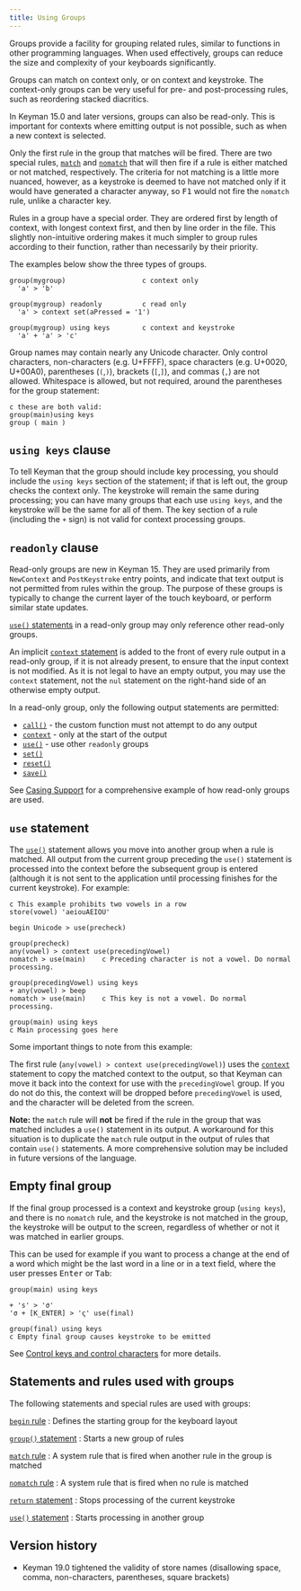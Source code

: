 ```yaml
---
title: Using Groups
---
```


Groups provide a facility for grouping related rules, similar to functions in
other programming languages. When used effectively, groups can reduce the size
and complexity of your keyboards significantly.

Groups can match on context only, or on context and keystroke. The context-only
groups can be very useful for pre- and post-processing rules, such as reordering
stacked diacritics.

In Keyman 15.0 and later versions, groups can also be read-only. This is
important for contexts where emitting output is not possible, such as when a
new context is selected.

Only the first rule in the group that matches will be fired. There are two
special rules, [`match`](../reference/match) and
[`nomatch`](../reference/nomatch) that will then fire if a rule is either
matched or not matched, respectively. The criteria for not matching is a little
more nuanced, however, as a keystroke is deemed to have not matched only if it
would have generated a character anyway, so <kbd>F1</kbd> would not fire the
`nomatch` rule, unlike a character key.

Rules in a group have a special order. They are ordered first by length of
context, with longest context first, and then by line order in the file. This
slightly non-intuitive ordering makes it much simpler to group rules according
to their function, rather than necessarily by their priority.

The examples below show the three types of groups.

```
group(mygroup)                   c context only
  'a' > 'b'

group(mygroup) readonly          c read only
  'a' > context set(aPressed = '1')

group(mygroup) using keys        c context and keystroke
  'a' + 'a' > 'c'
```

Group names may contain nearly any Unicode character. Only control characters,
non-characters (e.g. U+FFFF), space characters (e.g. U+0020, U+00A0),
parentheses (`(`,`)`), brackets (`[`,`]`), and commas (`,`) are not allowed.
Whitespace is allowed, but not required, around the parentheses for the group
statement:

```
c these are both valid:
group(main)using keys
group ( main )
```

## `using keys` clause

To tell Keyman that the group should include key processing, you should include
the `using keys` section of the statement; if that is left out, the group checks
the context only. The keystroke will remain the same during processing; you can
have many groups that each use `using keys`, and the keystroke will be the same
for all of them. The key section of a rule (including the `+` sign) is not valid
for context processing groups.

## `readonly` clause

Read-only groups are new in Keyman 15. They are used primarily from `NewContext`
and `PostKeystroke` entry points, and indicate that text output is not permitted
from rules within the group. The purpose of these groups is typically to change
the current layer of the touch keyboard, or perform similar state updates.

[`use()` statements](../reference/use) in a read-only group may only reference
other read-only groups.

An implicit [`context` statement](../reference/context) is added to the front of
every rule output in a read-only group, if it is not already present, to ensure
that the input context is not modified. As it is not legal to have an empty
output, you may use the `context` statement, not the `nul` statement on the
right-hand side of an otherwise empty output.

In a read-only group, only the following output statements are permitted:

* [`call()`](../reference/call) - the custom function must not attempt to do any
  output
* [`context`](../reference/context) - only at the start of the output
* [`use()`](../reference/use) - use other `readonly` groups
* [`set()`](../reference/set)
* [`reset()`](../reference/reset)
* [`save()`](../reference/save)

See [Casing Support](casing-support) for a comprehensive example of
how read-only groups are used.

## `use` statement

The [`use()`](../reference/use) statement allows you move into another group
when a rule is matched. All output from the current group preceding the `use()`
statement is processed into the context before the subsequent group is entered
(although it is not sent to the application until processing finishes for the
current keystroke). For example:

```
c This example prohibits two vowels in a row
store(vowel) 'aeiouAEIOU'

begin Unicode > use(precheck)

group(precheck)
any(vowel) > context use(precedingVowel)
nomatch > use(main)    c Preceding character is not a vowel. Do normal processing.

group(precedingVowel) using keys
+ any(vowel) > beep
nomatch > use(main)    c This key is not a vowel. Do normal processing.

group(main) using keys
c Main processing goes here
```

Some important things to note from this example:

The first rule (`any(vowel) > context use(precedingVowel)`) uses the
[`context`](../reference/context) statement to copy the matched context to the
output, so that Keyman can move it back into the context for use with the
`precedingVowel` group. If you do not do this, the context will be dropped
before `precedingVowel` is used, and the character will be deleted from the
screen.

**Note:** the `match` rule will **not** be fired if the rule in the group that
was matched includes a `use()` statement in its output. A workaround for this
situation is to duplicate the `match` rule output in the output of rules that
contain `use()` statements. A more comprehensive solution may be included in
future versions of the language.

## Empty final group

If the final group processed is a context and keystroke group (`using keys`),
and there is no `nomatch` rule, and the keystroke is not matched in the group,
the keystroke will be output to the screen, regardless of whether or not it was
matched in earlier groups.

This can be used for example if you want to process a change at the end of a
word which might be the last word in a line or in a text field, where the user
presses <kbd>Enter</kbd> or <kbd>Tab</kbd>:

```
group(main) using keys

+ 's' > 'σ'
'σ + [K_ENTER] > 'ς' use(final)

group(final) using keys
c Empty final group causes keystroke to be emitted
```

See [Control keys and control characters](control-keys) for more details.

## Statements and rules used with groups

The following statements and special rules are used with groups:

[`begin` rule](../reference/begin)
: Defines the starting group for the keyboard layout

[`group()` statement](../reference/group)
: Starts a new group of rules

[`match` rule](../reference/match)
: A system rule that is fired when another rule in the group is matched

[`nomatch` rule](../reference/nomatch)
: A system rule that is fired when no rule is matched

[`return` statement](../reference/return)
: Stops processing of the current keystroke

[`use()` statement](../reference/use)
: Starts processing in another group

## Version history

* Keyman 19.0 tightened the validity of store names (disallowing space, comma,
  non-characters, parentheses, square brackets)

